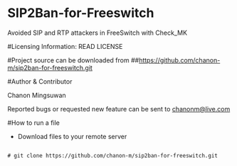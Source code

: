 # SIP2Ban-for-Freeswitch
Avoided SIP and RTP attackers in FreeSwitch with Check_MK

#Licensing Information: READ LICENSE

#Project source can be downloaded from
##https://github.com/chanon-m/sip2ban-for-freeswitch.git

#Author & Contributor

Chanon Mingsuwan

Reported bugs or requested new feature can be sent to chanonm@live.com

#How to run a file
* Download files to your remote server

```

# git clone https://github.com/chanon-m/sip2ban-for-freeswitch.git

```
